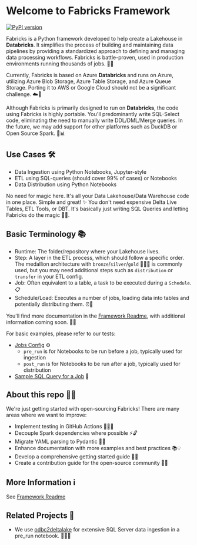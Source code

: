 # Welcome to Fabricks Framework

[![PyPI version](https://badge.fury.io/py/fabricks.svg)](https://pypi.org/project/fabricks/)

Fabricks is a Python framework developed to help create a Lakehouse in **Databricks**. It simplifies the process of building and maintaining data pipelines by providing a standardized approach to defining and managing data processing workflows. Fabricks is battle-proven, used in production environments running thousands of jobs. 💪🚀

Currently, Fabricks is based on Azure **Databricks** and runs on Azure, utilizing Azure Blob Storage, Azure Table Storage, and Azure Queue Storage. Porting it to AWS or Google Cloud should not be a significant challenge. ☁️🔄

Although Fabricks is primarily designed to run on **Databricks**, the code using Fabricks is highly portable. You'll predominantly write SQL-Select code, eliminating the need to manually write DDL/DML/Merge queries. In the future, we may add support for other platforms such as DuckDB or Open Source Spark. 🐍📊

## Use Cases 🛠️
- Data Ingestion using Python Notebooks, Jupyter-style
- ETL using SQL-queries (should cover 99% of cases) or Notebooks
- Data Distribution using Python Notebooks

No need for magic here. It's all your Data Lakehouse/Data Warehouse code in one place. Simple and great! ✨ You don't need expensive Delta Live Tables, ETL Tools, or DBT. It's basically just writing SQL Queries and letting Fabricks do the magic 🧙‍♂️. 

## Basic Terminology 📚
- Runtime: The folder/repository where your Lakehouse lives.
- Step: A layer in the ETL process, which should follow a specific order. The medallion architecture with `bronze`/`silver`/`gold` 🥉🥈🥇 is commonly used, but you may need additional steps such as `distribution` or `transfer` in your ETL config. 
- Job: Often equivalent to a table, a task to be executed during a `Schedule`. 📋 
- Schedule/Load: Executes a number of jobs, loading data into tables and potentially distributing them. ⏰🔄 

You'll find more documentation in the [Framework Readme](framework/README.md), with additional information coming soon. 📖👀

For basic examples, please refer to our tests:
- [Jobs Config](framework/tests/runtime/gold/gold/invoke/config.invoke.yml) ⚙️
  - `pre_run` is for Notebooks to be run before a job, typically used for ingestion
  - `post_run` is for Notebooks to be run after a job, typically used for distribution
- [Sample SQL Query for a Job](framework/tests/runtime/gold/gold/fact/dependency.sql) 📝

## About this repo 🕵️‍♂️
We're just getting started with open-sourcing Fabricks! There are many areas where we want to improve:
- Implement testing in GitHub Actions 🧪👨‍💻
- Decouple Spark dependencies where possible ⚡🔓
- Migrate YAML parsing to Pydantic 📄🔄
- Enhance documentation with more examples and best practices 📚💡
- Develop a comprehensive getting started guide 🚀📘
- Create a contribution guide for the open-source community 🤝🌐

## More Information ℹ️
See [Framework Readme](framework/README.md)

## Related Projects 🔗
- We use [odbc2deltalake](https://github.com/bmsuisse/odbc2deltalake) for extensive SQL Server data ingestion in a pre_run notebook. 🔌🏊‍♂️

